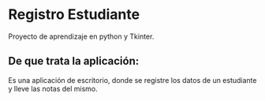 # Registro Estudiante
Proyecto de aprendizaje en python y Tkinter.

## De que trata la aplicación:

Es una aplicación de escritorio, donde se registre los datos de un estudiante y lleve las notas del mismo.